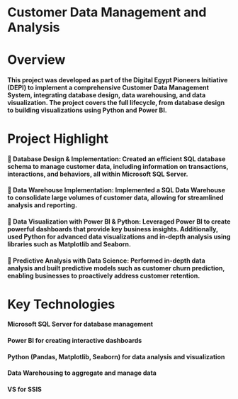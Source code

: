 # Customer Data Management and Analysis

# Overview
#### This project was developed as part of the Digital Egypt Pioneers Initiative (DEPI) to implement a comprehensive Customer Data Management System, integrating database design, data warehousing, and data visualization. The project covers the full lifecycle, from database design to building visualizations using Python and Power BI.

# Project Highlight
#### 🔹 Database Design & Implementation: Created an efficient SQL database schema to manage customer data, including information on transactions, interactions, and behaviors, all within Microsoft SQL Server.

#### 🔹 Data Warehouse Implementation: Implemented a SQL Data Warehouse to consolidate large volumes of customer data, allowing for streamlined analysis and reporting.

#### 🔹 Data Visualization with Power BI & Python: Leveraged Power BI to create powerful dashboards that provide key business insights. Additionally, used Python for advanced data visualizations and in-depth analysis using libraries such as Matplotlib and Seaborn.

#### 🔹 Predictive Analysis with Data Science: Performed in-depth data analysis and built predictive models such as customer churn prediction, enabling businesses to proactively address customer retention.

# Key Technologies 
#### Microsoft SQL Server for database management
#### Power BI for creating interactive dashboards
#### Python (Pandas, Matplotlib, Seaborn) for data analysis and visualization
#### Data Warehousing to aggregate and manage data
#### VS for SSIS 

